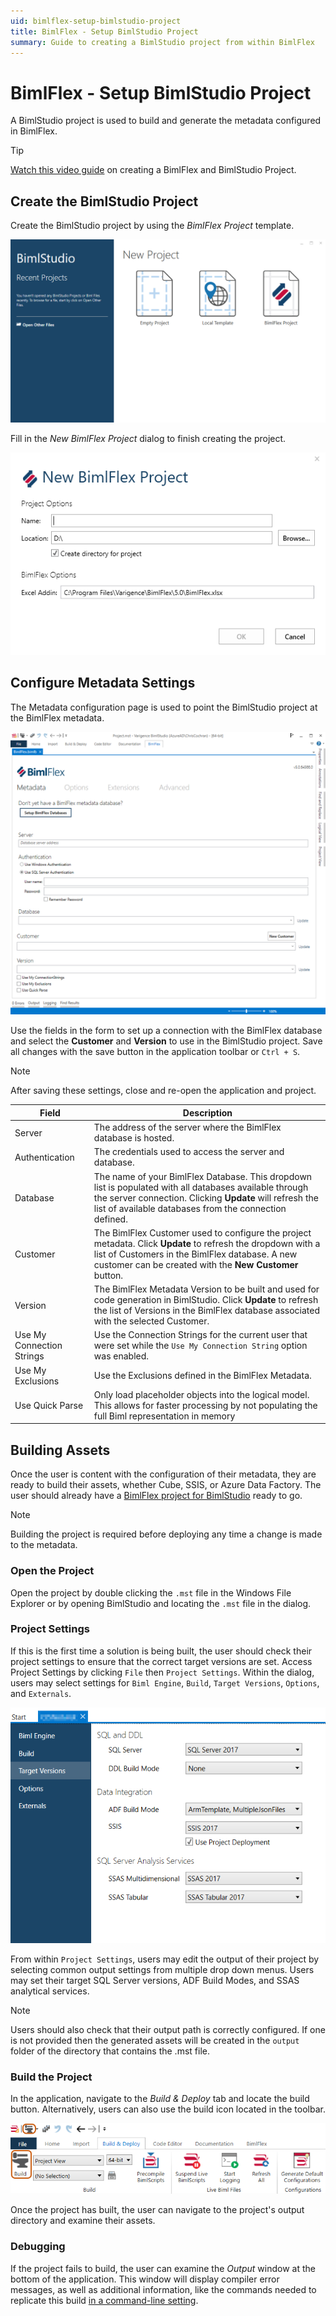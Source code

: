 ```yaml
---
uid: bimlflex-setup-bimlstudio-project
title: BimlFlex - Setup BimlStudio Project
summary: Guide to creating a BimlStudio project from within BimlFlex
---
```

# BimlFlex - Setup BimlStudio Project

A BimlStudio project is used to build and generate the metadata configured in BimlFlex.

> [!TIP]
> [Watch this video guide](xref:bimlflex-getting-started-initial-configuration) on creating a BimlFlex and BimlStudio Project.

## Create the BimlStudio Project

Create the BimlStudio project by using the *BimlFlex Project* template.

![BimlStudio](images/bimlstudio-landing.png "BimlStudio")

Fill in the *New BimlFlex Project* dialog to finish creating the project.

![BimlStudio - New BimlFlex Project](images/bimlstudio-new-project.png "BimlStudio - New BimlFlex Project" )

## Configure Metadata Settings

The Metadata configuration page is used to point the BimlStudio project at the BimlFlex metadata.

![BimlStudio - Metadata](images/bimlstudio-metadata.png "BimlStudio - Metadata" )

Use the fields in the form to set up a connection with the BimlFlex database and select the **Customer** and **Version** to use in the BimlStudio project. Save all changes with the save button in the application toolbar or `Ctrl + S`.

> [!NOTE]
> After saving these settings, close and re-open the application and project.

| Field | Description |
|------ | ----------- |
| Server | The address of the server where the BimlFlex database is hosted. |
| Authentication | The credentials used to access the server and database. |
| Database | The name of your BimlFlex Database. This dropdown list is populated with all databases available through the server connection. Clicking **Update** will refresh the list of available databases from the connection defined. |
| Customer | The BimlFlex Customer used to configure the project metadata. Click **Update** to refresh the dropdown with a list of Customers in the BimlFlex database. A new customer can be created with the **New Customer** button. |
| Version | The BimlFlex Metadata Version to be built and used for code generation in BimlStudio. Click **Update** to refresh the list of Versions in the BimlFlex database associated with the selected Customer. |
| Use My Connection Strings | Use the Connection Strings for the current user that were set while the `Use My Connection String` option was enabled. |
| Use My Exclusions | Use the Exclusions defined in the BimlFlex Metadata. |
| Use Quick Parse | Only load placeholder objects into the logical model. This allows for faster processing by not populating the full Biml representation in memory |

## Building Assets

Once the user is content with the configuration of their metadata, they are ready to build their assets, whether Cube, SSIS, or Azure Data Factory. The user should already have a [BimlFlex project for BimlStudio](setup-bimlstudio-project.md) ready to go.

>[!NOTE]
> Building the project is required before deploying any time a change is made to the metadata.

### Open the Project

Open the project by double clicking the `.mst` file in the Windows File Explorer or by opening BimlStudio and locating the `.mst` file in the dialog.

### Project Settings

If this is the first time a solution is being built, the user should check their project settings to ensure that the correct target versions are set.
Access Project Settings by clicking `File` then `Project Settings`. 
Within the dialog, users may select settings for `Biml Engine`, `Build`, `Target Versions`, `Options`, and `Externals`.

![BimlStudio Project Settings - Target Versions](images/bs-project-settings.png "BimlStudio Project Settings - Target Versions")

From within `Project Settings`, users may edit the output of their project by selecting common output settings from multiple drop down menus.
Users may set their target SQL Server versions, ADF Build Modes, and SSAS analytical services.

<!--
<img 
    src="images/targetversionsettings.png" 
    style="border: 1px solid #CCC;" 
    title="Apply Data Type Mappings Dialog Box" 
/>
-->

>[!NOTE]
> Users should also check that their output path is correctly configured. If one is not provided then the generated assets will be created in the `output` folder of the directory that contains the .mst file.

### Build the Project

In the application, navigate to the *Build & Deploy* tab and locate the build button.
Alternatively, users can also use the build icon located in the toolbar. 

![BimlStudio - Build Buttons](images/bs-build-buttons.png "BimlStudio - Build Buttons")
<!--
<img 
    src="images/mainbuild.png" 
    style="border: 1px solid #CCC;" 
    title="Apply Data Type Mappings Dialog Box" 
/>

Users can also use the build button located in the toolbar.

<img 
    src="images/toolbarbuild.png" 
    style="border: 1px solid #CCC;" 
    title="Apply Data Type Mappings Dialog Box" 
/>
-->

Once the project has built, the user can navigate to the project's output directory and examine their assets.

### Debugging

If the project fails to build, the user can examine the *Output* window at the bottom of the application. This window will display compiler error messages, as well as additional information, like the commands needed to replicate this build [in a command-line setting](command-line-build.md).